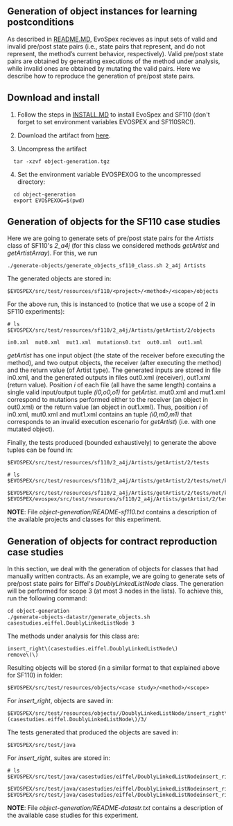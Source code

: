 ## Generation of object instances for learning postconditions

As described in [README.MD](README.md), EvoSpex recieves as input sets of valid and invalid pre/post state pairs (i.e., state pairs that represent, and do not represent, the method’s current behavior, respectively). Valid pre/post state pairs are obtained by generating executions of the method under analysis, while invalid ones are obtained by mutating the valid pairs. Here we describe how to reproduce the generation of pre/post state pairs.

## Download and install

1. Follow the steps in [INSTALL.MD](INSTALL.md) to install EvoSpex and SF110 (don't forget to set environment variables EVOSPEX and SF110SRC!).

2. Download the artifact from [here](https://mega.nz/file/z4Bx3CqI#JFuPyHmZadCHlyYN-c_F7mYN74JvhTZ3etKbyDKzL_8).

3. Uncompress the artifact
```
  tar -xzvf object-generation.tgz

```

4. Set the environment variable EVOSPEXOG to the uncompressed directory:
```
  cd object-generation
  export EVOSPEXOG=$(pwd)
```

## Generation of objects for the SF110 case studies

Here we are going to generate sets of pre/post state pairs for the *Artists* class of SF110's *2_a4j* (for this class we considered methods *getArtist* and *getArtistArray*). For this, we run 

```
./generate-objects/generate_objects_sf110_class.sh 2_a4j Artists
```

The generated objects are stored in:

```
$EVOSPEX/src/test/resources/sf110/<project>/<method>/<scope>/objects
```

For the above run, this is instanced to (notice that we use a scope of 2 in SF110 experiments):

```
# ls $EVOSPEX/src/test/resources/sf110/2_a4j/Artists/getArtist/2/objects

in0.xml  mut0.xml  mut1.xml  mutations0.txt  out0.xml  out1.xml
```

*getArtist* has one input object (the state of the receiver before executing the method), and two output objects, the receiver (after executing the method) and the return value (of Artist type). The generated inputs are stored in file in0.xml, and the generated outputs in files out0.xml (receiver), out1.xml (return value). Position *i* of each file (all have the same length) contains a single valid input/output tuple *(i0,o0,o1)* for *getArtist*. mut0.xml and mut1.xml correspond to mutations performed either to the receiver (an object in out0.xml) or the return value (an object in out1.xml). Thus, position *i* of in0.xml, mut0.xml and mut1.xml contains an tuple *(i0,m0,m1)* that corresponds to an invalid execution escenario for *getArtist*) (i.e. with one mutated object).

Finally, the tests produced (bounded exhaustively) to generate the above tuples can be found in:

```
$EVOSPEX/src/test/resources/sf110/2_a4j/Artists/getArtist/2/tests
```


```
# ls $EVOSPEX/src/test/resources/sf110/2_a4j/Artists/getArtist/2/tests/net/kencochrane/a4j/beans/RegressionTest*

$EVOSPEX/src/test/resources/sf110/2_a4j/Artists/getArtist/2/tests/net/kencochrane/a4j/beans/RegressionTest0.java
$EVOSPEX/evospex/src/test/resources/sf110/2_a4j/Artists/getArtist/2/tests/net/kencochrane/a4j/beans/RegressionTestDriver.java
```

**NOTE**: File *object-generation/README-sf110.txt* contains a description of the available projects and classes for this experiment.

## Generation of objects for contract reproduction case studies

In this section, we deal with the generation of objects for classes that had manually written contracts. As an example, we are going to generate sets of pre/post state pairs for Eiffel's *DoublyLinkedListNode* class. The generation will be performed for scope 3 (at most 3 nodes in the lists). To achieve this, run the following command:

```
cd object-generation
./generate-objects-datastr/generate_objects.sh casestudies.eiffel.DoublyLinkedListNode 3
```

The methods under analysis for this class are:

```
insert_right\(casestudies.eiffel.DoublyLinkedListNode\)
remove\(\)
```

Resulting objects will be stored (in a similar format to that explained above for SF110) in folder:

```
$EVOSPEX/src/test/resources/objects/<case study>/<method>/<scope>
```

For *insert_right*, objects are saved in:

```
$EVOSPEX/src/test/resources/objects//DoublyLinkedListNode/insert_right\(casestudies.eiffel.DoublyLinkedListNode\)/3/
```

The tests generated that produced the objects are saved in:

```
$EVOSPEX/src/test/java
```

For *insert_right*, suites are stored in:

```
# ls $EVOSPEX/src/test/java/casestudies/eiffel/DoublyLinkedListNodeinsert_right3S*

$EVOSPEX/src/test/java/casestudies/eiffel/DoublyLinkedListNodeinsert_right3Suite.java
$EVOSPEX/src/test/java/casestudies/eiffel/DoublyLinkedListNodeinsert_right3Suite0.java
```

**NOTE**: File *object-generation/README-datastr.txt* contains a description of the available case studies for this experiment.
